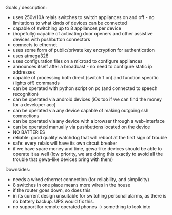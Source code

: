 Goals / description:
* uses 250v/10A relais switches to switch appliances on and off - no limitations to what kinds of devices can be connected
* capable of switching up to 8 appliances per device
* (hopefully) capable of activating door openers and other assistive devices with pushbutton connectors
* connects to ethernet
* uses some form of public/private key encryption for authentication
* uses atmega328
* uses configuration files on a microsd to configure appliances
* announces itself after a broadcast - no need to configure static ip addresses
* capable of processing both direct (switch 1 on) and function specific (lights off) commands
* can be operated with python script on pc (and connected to speech recognition)
* can be operated via android devices (iOs too if we can find the money for a developer acc)
* can be operated via any device capable of making outgoing ssh connections
* can be operated via any device with a browser through a web-interface
* can be operated manually via pushbuttons located on the device
* NO BATTERIES
* reliable: good quality watchdog that will reboot at the first sign of trouble
* safe: every relais will have its own circuit breaker
* if we have spare money and time, gewa-like devices should be able to operate it as well (low priority, we are doing this exactly to avoid all the trouble that gewa-like devices bring with them)

Downsides:
* needs a wired ethernet connection (for reliability, and simplicity)
* 8 switches in one place means more wires in the house
* if the router goes down, so does this
* in its current design unsuitable for switching personal alarms, as there is no battery backup. UPS would fix this.
* no support for remote operated phones -> something to look into


